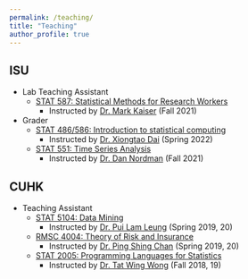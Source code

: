 ```yaml
---
permalink: /teaching/
title: "Teaching"
author_profile: true
---
```




## ISU
- Lab Teaching Assistant
    - [STAT 587: Statistical Methods for Research Workers](https://catalog.iastate.edu/search/?P=STAT%20587)
        - Instructed by [Dr. Mark Kaiser](https://www.stat.iastate.edu/people/mark-kaiser) (Fall 2021)
- Grader
    - [STAT 486/586: Introduction to statistical computing](https://catalog.iastate.edu/search/?P=STAT%20586)
        - Instructed by [Dr. Xiongtao Dai](https://publichealth.berkeley.edu/people/xiongtao-dai/) (Spring 2022)
    - [STAT 551: Time Series Analysis](https://catalog.iastate.edu/search/?P=STAT%20551)
        - Instructed by [Dr. Dan Nordman](https://www.stat.iastate.edu/people/dan-nordman) (Fall 2021)

## CUHK
- Teaching Assistant
    - [STAT 5104: Data Mining](https://www.sta.cuhk.edu.hk/programmes/postgraduate-studies-courses/#STAT5104)
        - Instructed by [Dr. Pui Lam Leung](http://www.sta.cuhk.edu.hk/peoples/plleung/) (Spring 2019, 20)
    - [RMSC 4004: Theory of Risk and Insurance](https://www.sta.cuhk.edu.hk/programmes/rmsc-courses/#RMSC4004)
        - Instructed by [Dr. Ping Shing Chan](http://www.sta.cuhk.edu.hk/peoples/pschan/) (Spring 2019, 20)
    - [STAT 2005: Programming Languages for Statistics](https://www.sta.cuhk.edu.hk/programmes/stat-courses/#STAT2005)
        - Instructed by [Dr. Tat Wing Wong](http://www.sta.cuhk.edu.hk/peoples/twwong/) (Fall 2018, 19)
